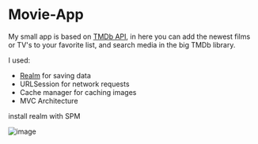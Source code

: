 # Movie-App

My small app is based on [TMDb API](https://developers.themoviedb.org/3), in here you can add the newest films or TV's to your favorite list, and search media in the big TMDb library. 

I used:
- [Realm](https://github.com/realm/realm-swift) for saving data
- URLSession for network requests
- Cache manager for caching images 
- MVC Architecture 

install realm with SPM

![image](https://user-images.githubusercontent.com/99028430/191952465-d1e38ec8-e857-4256-8c3b-90bdabfa51f9.png)




